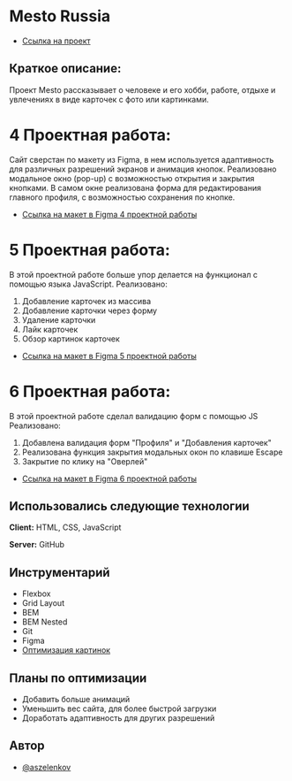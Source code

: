 # Mesto Russia

* [Ссылка на проект](https://aszelenkov.github.io/mesto/)

## Краткое описание:
Проект Mesto рассказывает о человеке и его хобби, работе, отдыхе и увлечениях в виде карточек с фото или картинками.


# 4 Проектная работа:
Сайт сверстан по макету из Figma, в нем используется адаптивность для различных разрешений экранов и анимация кнопок. Реализовано модальное окно (pop-up) с возможностью открытия и закрытия кнопками.
В самом окне реализована форма для редактирования главного профиля, с возможностью сохранения по кнопке.

* [Ссылка на макет в Figma 4 проектной работы](https://www.figma.com/file/2cn9N9jSkmxD84oJik7xL7/JavaScript.-Sprint-4?t=ekGviaZZGN9adueY-6)


# 5 Проектная работа:
В этой проектной работе больше упор делается на функционал с помощью языка JavaScript.
Реализовано:
1. Добавление карточек из массива
2. Добавление карточки через форму
3. Удаление карточки
4. Лайк карточек
6. Обзор картинок карточек

* [Ссылка на макет в Figma 5 проектной работы](https://www.figma.com/file/bjyvbKKJN2naO0ucURl2Z0/JavaScript.-Sprint-5?node-id=0%3A1&t=LmPXx3UPiW6Q0wPo-0)


# 6 Проектная работа:
В этой проектной работе сделал валидацию форм с помощью JS
Реализовано:
1. Добавлена валидация форм "Профиля" и "Добавления карточек"
2. Реализована функция закрытия модальных окон по клавише Escape
3. Закрытие по клику на "Оверлей"

* [Ссылка на макет в Figma 6 проектной работы](https://www.figma.com/file/kRVLKwYG3d1HGLvh7JFWRT/JavaScript.-Sprint-6?node-id=0%3A1)


## Использовались следующие технологии

**Client:** HTML, CSS, JavaScript

**Server:** GitHub


## Инструментарий

- Flexbox
- Grid Layout
- BEM
- BEM Nested
- Git
- Figma
- [Оптимизация картинок](https://tinypng.com/)


## Планы по оптимизации

- Добавить больше анимаций
- Уменьшить вес сайта, для более быстрой загрузки
- Доработать адаптивность для других разрешений


## Автор

- [@aszelenkov](https://github.com/aszelenkov)

